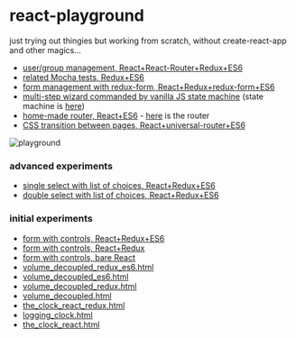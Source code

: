 # react-playground
just trying out thingies but working from scratch, without create-react-app and other magics...

- [user/group management, React+React-Router+Redux+ES6](https://muzietto.github.io/react-playground/combo_boxes/twopages_es6.html)
- [related Mocha tests, Redux+ES6](https://muzietto.github.io/react-playground/combo_boxes/twopages_Mocha.html)
- [form management with redux-form, React+Redux+redux-form+ES6](https://muzietto.github.io/react-playground/redux-form/simple/simple.html)
- [multi-step wizard commanded by vanilla JS state machine](https://muzietto.github.io/react-playground/b_stateMachine/complex_templates/complex_templates.html) (state machine is [here](https://muzietto.github.io/react-playground/b_stateMachine/complex_templates/jsx/state_machine/steps.js))
- [home-made router, React+ES6](https://muzietto.github.io/react-playground/router_homemade/first_example/dist/index.html) - [here](https://muzietto.github.io/react-playground/router_homemade/first_example/src/router.js) is the router
- [CSS transition between pages, React+universal-router+ES6](https://muzietto.github.io/react-playground/router_homemade/with_universal_router/dist/index.html)

![playground](https://muzietto.github.io/react-playground/docs/giants_in_the_playground.jpg)

### advanced experiments
- [single select with list of choices, React+Redux+ES6](https://muzietto.github.io/react-playground/combo_boxes/selectlist_red_es6.html)
- [double select with list of choices, React+Redux+ES6](https://muzietto.github.io/react-playground/combo_boxes/composite_es6.html)

### initial experiments
- [form with controls, React+Redux+ES6](https://muzietto.github.io/react-playground/the_book/chapter7/form02_redux_es6/form02_redux_es6.html)
- [form with controls, React+Redux](https://muzietto.github.io/react-playground/the_book/chapter7/form02_redux/lots_of_controls.html)
- [form with controls, bare React](https://muzietto.github.io/react-playground/the_book/chapter7/form02/lots_of_controls.html)
- [volume_decoupled_redux_es6.html](https://muzietto.github.io/react-playground/the_book/chapter6/volume_decoupled_redux_es6/volume_decoupled_redux_es6.html)
- [volume_decoupled_es6.html](https://muzietto.github.io/react-playground/the_book/chapter6/volume_decoupled_es6/volume_decoupled_es6.html)
- [volume_decoupled_redux.html](https://muzietto.github.io/react-playground/the_book/chapter6/volume_decoupled_redux/volume_decoupled_redux.html)
- [volume_decoupled.html](https://muzietto.github.io/react-playground/the_book/chapter6/volume_decoupled/volume_decoupled.html)
- [the_clock_react_redux.html](https://muzietto.github.io/react-playground/the_book/chapter4/the_clock_react_redux.html)
- [logging_clock.html](https://muzietto.github.io/react-playground/the_book/chapter5/logging_clock/logging_clock.html)
- [the_clock_react.html](https://muzietto.github.io/react-playground/the_book/chapter4/the_clock_react.html)
